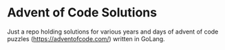 Advent of Code Solutions
===

Just a repo holding solutions for various years and days of advent of code puzzles (https://adventofcode.com/) 
written in GoLang.